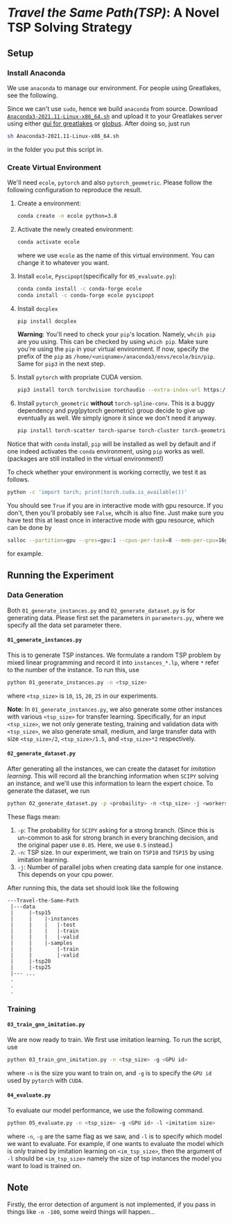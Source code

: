 # ***Travel the Same Path(TSP)***: A Novel TSP Solving Strategy


## Setup

### Install Anaconda

We use `anaconda` to manage our environment. For people using Greatlakes, see the following. 

Since we can't use `sudo`, hence we build `anaconda` from source. Download [`Anaconda3-2021.11-Linux-x86_64.sh`](https://repo.anaconda.com/archive/Anaconda3-2021.11-Linux-x86_64.sh) and upload it to your Greatlakes server using either [gui for greatlakes](https://greatlakes.arc-ts.umich.edu/pun/sys/dashboard) or [globus](https://www.globus.org/). After doing so, just run 

```bash
sh Anaconda3-2021.11-Linux-x86_64.sh
```

in the folder you put this script in.

### Create Virtual Environment

We'll need `ecole`, `pytorch` and also `pytorch_geometric`. Please follow the following configuration to reproduce the result. 

1. Create a environment:

   ```bash
   conda create -n ecole python=3.8
   ```

2. Activate the newly created environment:

   ```bash
   conda activate ecole
   ```

   where we use `ecole` as the name of this virtual environment. You can change it to whatever you want. 

3. Install `ecole`, `Pyscipopt`(specifically for `05_evaluate.py`):

   ```bash
   conda conda install -c conda-forge ecole
   conda install -c conda-forge ecole pyscipopt
   ```

4. Install `docplex` 

   ```bash
   pip install docplex
   ```

   **Warning**: You'll need to check your `pip`'s location. Namely, `whcih pip` are you using. This can be checked by using `which pip`. Make sure you're using the `pip` in your virtual environment. If now, specify the prefix of the `pip` as `/home/<uniqname>/anaconda3/envs/ecole/bin/pip`. Same for `pip3` in the next step.

5. Install `pytorch` with propriate CUDA version.

   ```bash
   pip3 install torch torchvision torchaudio --extra-index-url https://download.pytorch.org/whl/cu113
   ```

6. Install `pytorch_geometric` **without** `torch-spline-conv`. This is a buggy dependency and pyg(pytorch geometric) group decide to give up eventually as well. We simply ignore it since we don't need it anyway. 

   ```bash
   pip install torch-scatter torch-sparse torch-cluster torch-geometric -f https://data.pyg.org/whl/torch-1.11.0+cu113.html
   ```

Notice that with `conda` install, `pip` will be installed as well by default and if one indeed activates the `conda` environment, using `pip` works as well. (packages are still installed in the virtual environment!)

To check whether your environment is working correctly, we test it as follows.

```bash
python -c 'import torch; print(torch.cuda.is_available())'
```

You should see `True` if you are in interactive mode with gpu resource. If you don't, then you'll probably see `False`, whcih is also fine. Just make sure you have test this at least once in interactive mode with gpu resource, which can be done by 

```bash
salloc --partition=gpu --gres=gpu:1 --cpus-per-task=8 --mem-per-cpu=16gb --account=<account> --time=1-00:00:00
```

for example.

## Running the Experiment

### Data Generation

Both `01_generate_instances.py` and `02_generate_dataset.py` is for generating data. Please first set the parameters in `parameters.py`, where we specify all the data set parameter there.

#### `01_generate_instances.py`

This is to generate TSP instances. We formulate a random TSP problem by mixed linear programming and record it into `instances_*.lp`, where `*` refer to the number of the instance. To run this, use 

```bash
python 01_generate_instances.py -n <tsp_size>
```

where `<tsp_size>` is `10`, `15`, `20`, `25` in our experiments. 

**Note**: In `01_generate_instances.py`, we also generate some other instances with various `<tsp_size>` for transfer learning. Specifically, for an input `<tsp_size>`, we not only generate testing, training and validation data with `<tsp_size>`, we also generate small, medium, and large transfer data with size `<tsp_size>/2`, `<tsp_size>/1.5`, and `<tsp_size>*2` respectively.

#### `02_generate_dataset.py`

After generating all the instances, we can create the dataset for *imitation learning*. This will record all the branching information when `SCIPY` solving an instance, and we'll use this information to learn the expert choice. To generate the dataset, we run 

```bash
python 02_generate_dataset.py -p <probaility> -n <tsp_size> -j <workers>
```

These flags mean: 

1. `-p`: The probability for `SCIPY` asking for a strong branch. (Since this is un-common to ask for strong branch in every branching decision, and the original paper use `0.05`. Here, we use `0.5` instead.)
2. `-n`: TSP size. In our experiment, we train on `TSP10` and `TSP15` by using imitation learning. 
3. `-j`: Number of parallel jobs when creating data sample for one instance. This depends on your cpu power.

After running this, the data set should look like the following

```
---Travel-the-Same-Path
 |---data
 |     |-tsp15
 |     |    |-instances
 |     |    |   |-test
 |     |    |   |-train
 |     |    |   |-valid
 |     |    |-samples
 |     |        |-train
 |     |        |-valid
 |     |-tsp20
 |     |-tsp25
 |--- ...
 .
 .
 .
```

### Training

#### `03_train_gnn_imitation.py`

We are now ready to train. We first use imitation learning. To run the script, use 

```bash
python 03_train_gnn_imitation.py -n <tsp_size> -g <GPU id>
```

where `-n` is the size you want to train on, and `-g` is to specify the `GPU id` used by `pytorch` with `CUDA`. 

#### `04_evaluate.py`

To evaluate our model performance, we use the following command. 

```bash
python 05_evaluate.py -n <tsp_size> -g <GPU id> -l <imitation size>
```

where `-n`, `-g` are the same flag as we saw, and `-l` is to specify which model we want to evaluate. For example, if one wants to evaluate the model which is only trained by imitation learning on `<im_tsp_size>`, then the argument of `-l` should be `<im_tsp_size>` namely the size of tsp instances the model you want to load is trained on. 

## Note

Firstly, the error detection of argument is not implemented, if you pass in things like `-n -100`, some weird things will happen...

